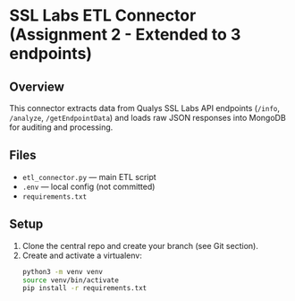 # SSL Labs ETL Connector (Assignment 2 - Extended to 3 endpoints)

## Overview
This connector extracts data from Qualys SSL Labs API endpoints (`/info`, `/analyze`, `/getEndpointData`) and loads raw JSON responses into MongoDB for auditing and processing.

## Files
- `etl_connector.py` — main ETL script
- `.env` — local config (not committed)
- `requirements.txt`

## Setup
1. Clone the central repo and create your branch (see Git section).
2. Create and activate a virtualenv:
   ```bash
   python3 -m venv venv
   source venv/bin/activate
   pip install -r requirements.txt
